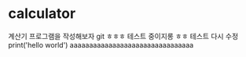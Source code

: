 # calculator

계산기 프로그램을 작성해보자
git
ㅎㅎㅎ 테스트 중이지롱
ㅎㅎ 테스트
다시 수정
print('hello world')
aaaaaaaaaaaaaaaaaaaaaaaaaaaaaaaa